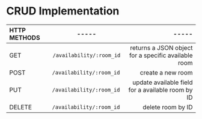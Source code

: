 # CRUD Implementation

| HTTP METHODS |           -----           |                                               ----- |
| :----------- | :-----------------------: | --------------------------------------------------: |
| GET          | `/availability/:room_id`  | returns a JSON object for a specific available room |
| POST         | `/availability/:room_id ` |                                   create a new room |
| PUT          | `/availability/:room_id ` |   update available field for a available room by ID |
| DELETE       | `/availability/:room_id ` |                                   delete room by ID |
